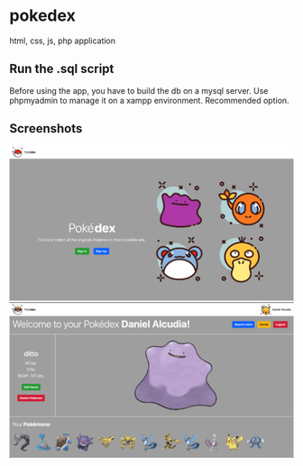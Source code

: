 # pokedex
html, css, js, php application

## Run the .sql script
Before using the app, you have to build the db on a mysql server.
Use phpmyadmin to manage it on a xampp environment. Recommended option.

## Screenshots
![Landing page](https://raw.githubusercontent.com/dnalcudia/pokedex/master/img1.png)
![Profile](https://raw.githubusercontent.com/dnalcudia/pokedex/master/img2.png)
